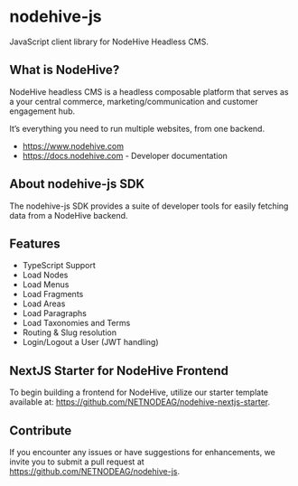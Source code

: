 # nodehive-js
JavaScript client library for NodeHive Headless CMS.

## What is NodeHive?
NodeHive headless CMS is a headless composable platform that serves as a your central commerce, marketing/communication and customer engagement hub.

It’s everything you need to run multiple websites, from one backend.

- https://www.nodehive.com
- https://docs.nodehive.com - Developer documentation

## About nodehive-js SDK
The nodehive-js SDK provides a suite of developer tools for easily fetching data from a NodeHive backend.

## Features
- TypeScript Support
- Load Nodes
- Load Menus
- Load Fragments
- Load Areas
- Load Paragraphs
- Load Taxonomies and Terms
- Routing & Slug resolution
- Login/Logout a User (JWT handling)

## NextJS Starter for NodeHive Frontend
To begin building a frontend for NodeHive, utilize our starter template available at: https://github.com/NETNODEAG/nodehive-nextjs-starter.


## Contribute
If you encounter any issues or have suggestions for enhancements, we invite you to submit a pull request at https://github.com/NETNODEAG/nodehive-js.
